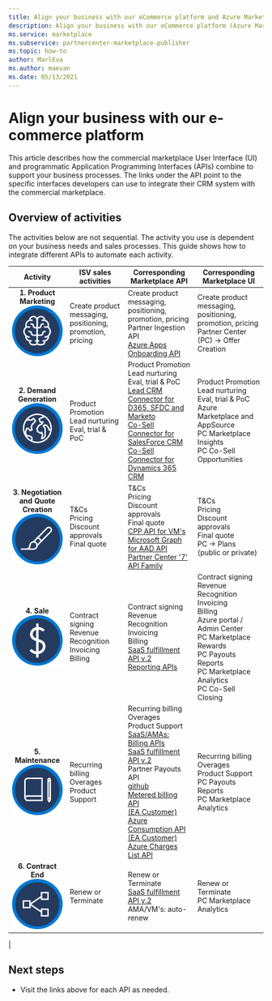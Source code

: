 ```yaml
---
title: Align your business with our eCommerce platform and Azure Marketplace
description: Align your business with our eCommerce platform (Azure Marketplace).
ms.service: marketplace 
ms.subservice: partnercenter-marketplace-publisher
ms.topic: how-to
author: MarlEva
ms.author: maevan
ms.date: 05/13/2021
---
```


# Align your business with our e-commerce platform

This article describes how the commercial marketplace User Interface (UI) and programmatic Application Programming Interfaces (APIs) combine to support your business processes. The links under the API point to the specific interfaces developers can use to integrate their CRM system with the commercial marketplace.

## Overview of activities

The activities below are not sequential. The activity you use is dependent on your business needs and sales processes. This guide shows how to integrate different APIs to automate each activity.

| <center>Activity | ISV sales activities | Corresponding Marketplace API | Corresponding Marketplace UI |
| --- | --- | --- | --- |
| <center>**1. Product Marketing**<br><img src="media/api-guide/icon-product-marketing.png" alt="The icon for product marketing"> | Create product messaging, positioning, promotion, pricing | Create product messaging, positioning, promotion, pricing<br>Partner Ingestion API<br>[Azure Apps Onboarding API](azure-app-apis.md)</ul> | Create product messaging, positioning, promotion, pricing<br>Partner Center (PC) → Offer Creation |
| <center>**2. Demand Generation**<br><img src="media/api-guide/icon-demand-generation.png" alt="The icon for demand generation"> | Product Promotion<br>Lead nurturing<br>Eval, trial & PoC | Product Promotion<br>Lead nurturing<br>Eval, trial & PoC<br>[Lead CRM Connector for D365, SFDC and Marketo](partner-center-portal/commercial-marketplace-get-customer-leads.md)<br>[Co-Sell Connector for SalesForce CRM](/partner-center/connector-salesforce)<br>[Co-Sell Connector for Dynamics 365 CRM](/partner-center/connector-dynamics) | Product Promotion<br>Lead nurturing<br>Eval, trial & PoC<br>Azure Marketplace and AppSource<br>PC Marketplace Insights<br>PC Co-Sell Opportunities |
| <center>**3. Negotiation and Quote Creation**<br><img src="media/api-guide/icon-negotiation-quote-creation.png" alt="The icon for negotiation and quote creation"> | T&Cs<br>Pricing<br>Discount approvals<br>Final quote | T&Cs<br>Pricing<br>Discount approvals<br>Final quote<br>[CPP API for VM's](cloud-partner-portal-api-overview.md)<br>[Microsoft Graph for AAD API](../active-directory/reports-monitoring/concept-reporting-api.md)<br>[Partner Center '7' API Family](/partner-center/) | T&Cs<br>Pricing<br>Discount approvals<br>Final quote<br>PC → Plans (public or private) |
| <center>**4. Sale**<br><img src="media/api-guide/icon-sale.png" alt="The icon for sale"> | Contract signing<br>Revenue Recognition<br>Invoicing<br>Billing | Contract signing<br>Revenue Recognition<br>Invoicing<br>Billing<br>[SaaS fulfillment API v.2](partner-center-portal/pc-saas-fulfillment-apis.md)<br>[Reporting APIs](https://partneranalytics-api.azureedge.net/partneranalytics-api/Programmatic%20Access%20to%20Commercial%20Marketplace%20Analytics%20Data_v1.pdf) | Contract signing<br>Revenue Recognition<br>Invoicing<br>Billing<br>Azure portal / Admin Center<br>PC Marketplace Rewards<br>PC Payouts Reports<br>PC Marketplace Analytics<br>PC Co-Sell Closing |
| <center>**5. Maintenance**<br><img src="media/api-guide/icon-maintenance.png" alt="The icon for maintenance"> | Recurring billing<br>Overages<br>Product Support | Recurring billing<br>Overages<br>Product Support<br>[SaaS/AMAs: Billing APIs](https://partneranalytics-api.azureedge.net/partneranalytics-api/Programmatic%20Access%20to%20Commercial%20Marketplace%20Analytics%20Data_v1.pdf)<br>[SaaS fulfillment API v.2](partner-center-portal/pc-saas-fulfillment-apis.md)<br>Partner Payouts API<br>[github](https://github.com/microsoft/Partner-Center-Payout-APIs)<br>[Metered billing API](marketplace-metering-service-apis.md)<br>[(EA Customer) Azure Consumption API](/rest/api/consumption/)<br>[(EA Customer) Azure Charges List API](/rest/api/consumption/charges/list) | Recurring billing<br>Overages<br>Product Support<br>PC Payouts Reports<br>PC Marketplace Analytics |
| <center>**6. Contract End**<br><img src="media/api-guide/icon-contract-end.png" alt="The icon for contract end"> | Renew or<br>Terminate |Renew or<br>Terminate <br>[SaaS fulfillment API v.2](./partner-center-portal/pc-saas-fulfillment-apis.md)<br>AMA/VM's: auto-renew | Renew or<br>Terminate<br>PC Marketplace Analytics |
|

## Next steps

- Visit the links above for each API as needed.
